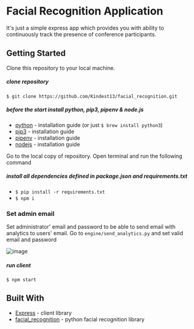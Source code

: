 # Facial Recognition Application
It's just a simple express app which provides you with ability to continuously track the presence of conference participants.

## Getting Started

Clone this repository to your local machine.
##### clone repository
`$ git clone https://github.com/Kindest13/facial_recognition.git`

##### before the start install python, pip3, pipenv & node.js
* [python](https://wiki.python.org/moin/BeginnersGuide/Download) - installation guide (or just `$ brew install python3`)
* [pip3](https://pip.pypa.io/en/stable/installing/) - installation guide
* [pipenv](https://pypi.org/project/pipenv/) - installation guide
* [nodejs](https://nodejs.org/uk/download/) - installation guide

Go to the local copy of repository. Open terminal and run the following command
##### install all dependencies defined in package.json and requirements.txt
* `$ pip install -r requirements.txt`
* `$ npm i`

### Set admin email
Set administrator' email and password to be able to send email with analytics to users' email.
Go to `engine/send_analytics.py` and set valid email and password

![image](https://user-images.githubusercontent.com/41145554/119695101-87382280-be56-11eb-8f7d-32c77f901c9b.png)

##### run client
`$ npm start`

## Built With

* [Express](https://expressjs.com/) - client library
* [facial_recognition](https://face-recognition.readthedocs.io/en/latest/?badge=latest) - python facial recognition library
